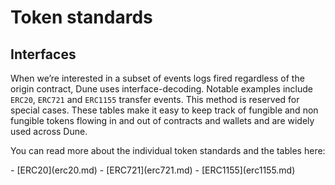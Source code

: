 # Token standards

## Interfaces

When we’re interested in a subset of events logs fired regardless of the origin contract, Dune uses interface-decoding. Notable examples include `ERC20`, `ERC721` and `ERC1155` transfer events. This method is reserved for special cases. These tables make it easy to keep track of fungible and non fungible tokens flowing in and out of contracts and wallets and are widely used across Dune.

You can read more about the individual token standards and the tables here:

<div class="cards grid" markdown>
- [ERC20](erc20.md)
- [ERC721](erc721.md)
- [ERC1155](erc1155.md)
</div>